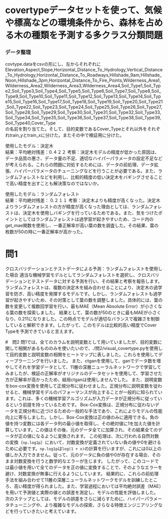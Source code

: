 # covertypeデータセットを使って、気候や標高などの環境条件から、森林を占める木の種類を予測する多クラス分類問題
### データ整理
covtype.dataをcsvの形にし、左からそれぞれに
Elevation,Aspect,Slope,Horizontal_Distance_To_Hydrology,Vertical_Distance_To_Hydrology,Horizontal_Distance_To_Roadways,Hillshade_9am,Hillshade_Noon,Hillshade_3pm,Horizontal_Distance_To_Fire_Points,Wilderness_Area1,Wilderness_Area2,Wilderness_Area3,Wilderness_Area4,Soil_Type1,Soil_Type2,Soil_Type3,Soil_Type4,Soil_Type5,Soil_Type6,Soil_Type7,Soil_Type8,Soil_Type9,Soil_Type10,Soil_Type11,Soil_Type12,Soil_Type13,Soil_Type14,Soil_Type15,Soil_Type16,Soil_Type17,Soil_Type18,Soil_Type19,Soil_Type20,Soil_Type21,Soil_Type22,Soil_Type23,Soil_Type24,Soil_Type25,Soil_Type26,Soil_Type27,Soil_Type28,Soil_Type29,Soil_Type30,Soil_Type31,Soil_Type32,Soil_Type33,Soil_Type34,Soil_Type35,Soil_Type36,Soil_Type37,Soil_Type38,Soil_Type39,Soil_Type40,Cover_Type  
の名前を割り当てた。そして、目的変数であるCover_Typeとそれ以外をそれぞれtrain_yとtrain_xに分けた。またその中で検証用に分けた。  

使用したモデル：決定木  
結果：平均絶対残差：0.４２２
考察：決定木モデルの精度が低かった原因は、データ品質の悪さ、データ量の不足、適切なハイパーパラメータの設定不足などが考えられる。これらの問題に対処するためには、データの前処理、データ拡張、ハイパーパラメータのチューニングなどを行うことが必要である。また、ランダムフォレストなどを利用し、比較的精度の低い決定木をバギングさせることで高い精度を出すことも解決策なのではないか。  

使用したモデル：ランダムフォレスト  
結果：平均絶対残差： 0.２１１
考察：決定木よりも精度が高くなった。決定木よりランダムフォレストの方が精度が高くなった理由としては、ランダムフォレストは、決定木を使用しバギングを行っているためである。また、気をつけたポイントとしてはランダムフォレストは過学習が起きやすいため、コード内のget_mae関数を使用し、一番正解率が高い葉の数を調査した。その結果、葉の枚数が50の時に一番正解率が高かった。  


# 問1
クロスバリデーションとテストデータによる予測：ランダムフォレストを使用した場合
適当な機械学習モデルとしてランダムフォレストを選択し、クロスバリデーションとテストデータに対する予測を行い、その結果と考察を報告します。
ランダムフォレストは、複数の決定木を組み合わせることにより、決定木の過学習を防ぎ、高い精度を発揮するモデルです。しかし、ランダムフォレストも過学習が起きやすいため、その対策として葉の数を調整しました。具体的には、葉の数を変更して複数回学習を行い、最もMAE（Mean Absolute Error）が小さくなる葉の数を探索しました。
結果として、葉の数が50のときに最もMAEが小さくなり、0.211になりました。この時点でモデルが適切なバランスで複雑さを制御していると解釈できます。したがって、このモデルは比較的高い精度でCover Typeを予測できていると言えます。

#　問2
問1では、全てのカラムを説明変数として用いていましたが、目的変数に関して相関があるもののみを使いたいので、./問2/visual_covertype.pyを使用して目的変数と説明変数の相関をヒートマップに表しました。これらを使用してディープラーニングを行いました。
また、ctganを使用して、ganでデータ数を増やしてそれを学習データとして、11層の深層ニューラルネットワークで学習してみましたが、検証の正解率がオリジナルのデータセットを使用して、学習させた方が正解率が高かったため、結局ctganは使用しませんでした。
また、説明変数をbox-cox変換を使用して正規分布に従わせました。正規分布に説明変数を従わせると、機械学習モデルのパフォーマンスが向上することが一般的に知られています。これは、多くの機械学習アルゴリズムが入力データが正規分布に従っているという前提を持っているためです。
Box-Cox変換は、正規分布に従わないデータを正規分布に近づけるための一般的な手法であり、これによりモデルの性能向上に寄与しました。しかし、Box-Cox変換は正の値のみに適用できる。負の値を持つ変数には各データ列の最小値を取得し、その絶対値に1を加えた値を計算しています。この値はその後、元のデータ全てに加算され、その結果全てのデータが正の値になるように変換されます。
この処理は、次に行われる自然対数の変換（`np.log1p`）において、対数変換が定義されていない負の値や0を避けるために必要です。`np.log1p`は`log(1 + x)`の計算を行いますが、これには0以上の値しか入力できません。従って、元のデータに負の値や0が存在する場合、そのまま対数変換を行うと数学的なエラーが生じます。
したがって、このコードでは最小値を用いて全てのデータを正の値に変換することで、そのようなエラーを避け、対数変換が無事に行えるようにしています。
結果的に、これらの前処理手法を組み合わせて11層の深層ニューラルネットワークモデルを訓練したところ、高い精度が得られました。また、学習過程においては平均絶対誤差（MAE）を用いて予測値と実際の値との誤差を測定し、モデルの性能を評価しました。
次のステップとしては、モデルの誤差をさらに減らすために、ハイパーパラメータチューニングや、より複雑なモデルの探索、さらなる特徴エンジニアリングなどを行っていきたいと考えています。